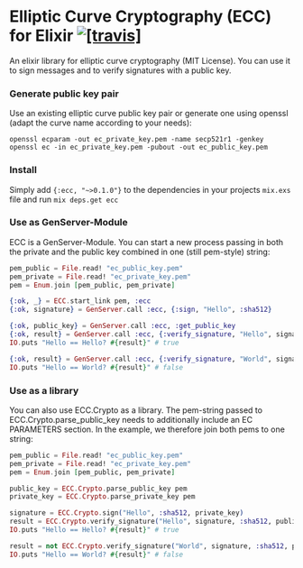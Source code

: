 Elliptic Curve Cryptography (ECC) for Elixir [![[travis]](https://travis-ci.org/farao/elixir-ecc.png)](https://travis-ci.org/farao/elixir-ecc)
=====================

An elixir library for elliptic curve cryptography (MIT License). You can use it to sign messages and to verify signatures with a public key.

### Generate public key pair

Use an existing elliptic curve public key pair or generate one using openssl (adapt the curve name according to your needs):

```
openssl ecparam -out ec_private_key.pem -name secp521r1 -genkey
openssl ec -in ec_private_key.pem -pubout -out ec_public_key.pem
```
### Install

Simply add ```{:ecc, "~>0.1.0"}``` to the dependencies in your projects ```mix.exs``` file and run ```mix deps.get ecc```

### Use as GenServer-Module

ECC is a GenServer-Module. You can start a new process passing in both the private and the public key combined in one (still pem-style) string:

```elixir
pem_public = File.read! "ec_public_key.pem"
pem_private = File.read! "ec_private_key.pem"
pem = Enum.join [pem_public, pem_private]

{:ok, _} = ECC.start_link pem, :ecc
{:ok, signature} = GenServer.call :ecc, {:sign, "Hello", :sha512}

{:ok, public_key} = GenServer.call :ecc, :get_public_key
{:ok, result} = GenServer.call :ecc, {:verify_signature, "Hello", signature, public_key, :sha512}
IO.puts "Hello == Hello? #{result}" # true

{:ok, result} = GenServer.call :ecc, {:verify_signature, "World", signature, public_key, :sha512}
IO.puts "Hello == World? #{result}" # false
```

### Use as a library

You can also use ECC.Crypto as a library. The pem-string passed to ECC.Crypto.parse_public_key needs to additionally include an EC PARAMETERS section. In the example, we therefore join both pems to one string:

```elixir
pem_public = File.read! "ec_public_key.pem"
pem_private = File.read! "ec_private_key.pem"
pem = Enum.join [pem_public, pem_private]

public_key = ECC.Crypto.parse_public_key pem
private_key = ECC.Crypto.parse_private_key pem

signature = ECC.Crypto.sign("Hello", :sha512, private_key)
result = ECC.Crypto.verify_signature("Hello", signature, :sha512, public_key)
IO.puts "Hello == Hello? #{result}" # true

result = not ECC.Crypto.verify_signature("World", signature, :sha512, public_key)
IO.puts "Hello == World? #{result}" # false
```
